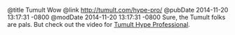 @title Tumult Wow
@link http://tumult.com/hype-pro/
@pubDate 2014-11-20 13:17:31 -0800
@modDate 2014-11-20 13:17:31 -0800
Sure, the Tumult folks are pals. But check out the video for <a href="http://tumult.com/hype-pro/">Tumult Hype Professional</a>.

